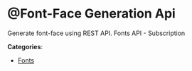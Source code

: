# @Font-Face Generation Api


Generate font-face using REST API. Fonts API - Subscription



**Categories**:
- [Fonts](https://github.com/apis-list/apis-list#fonts)




